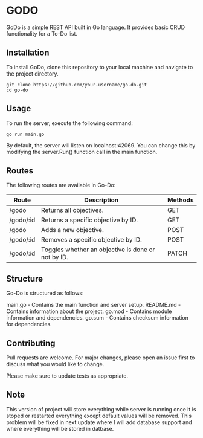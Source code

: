 # GODO

GoDo is a simple REST API built in Go language. It provides basic CRUD functionality for a To-Do list.

## Installation

To install GoDo, clone this repository to your local machine and navigate to the project directory.

```
git clone https://github.com/your-username/go-do.git
cd go-do
```

## Usage

To run the server, execute the following command:

```
go run main.go
```

By default, the server will listen on localhost:42069. You can change this by modifying the server.Run() function call in the main function.

## Routes

The following routes are available in Go-Do:

|      **Route**       |                    **Description**                      | **Methods** |
|----------------------|---------------------------------------------------------|-------------|
| /godo                | Returns all objectives.                                 | GET         |
| /godo/:id            | Returns a specific objective by ID.                     | GET         |
| /godo                | Adds a new objective.                                   | POST        |
| /godo/:id            | Removes a specific objective by ID.                     | POST        |
| /godo/:id            | Toggles whether an objective is done or not by ID.      | PATCH       |

## Structure

Go-Do is structured as follows:

main.go - Contains the main function and server setup.
README.md - Contains information about the project.
go.mod - Contains module information and dependencies.
go.sum - Contains checksum information for dependencies.

## Contributing

Pull requests are welcome. For major changes, please open an issue first to discuss what you would like to change.

Please make sure to update tests as appropriate.

## Note

This version of project will store everything while server is running once it is stoped or restarted everything except default values will be removed. This problem will be fixed in next update where I will add database support and where everything will be stored in datbase.
